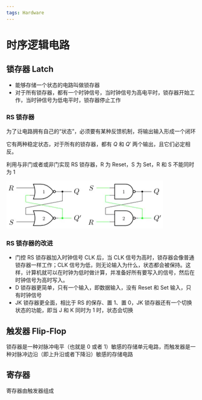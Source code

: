 ```yaml
---
tags: Hardware
---
```


# 时序逻辑电路

## 锁存器 Latch

- 能够存储一个状态的电路叫做锁存器
- 对于所有锁存器，都有一个时钟信号，当时钟信号为高电平时，锁存器开始工作，当时钟信号为低电平时，锁存器停止工作

### RS 锁存器

为了让电路拥有自己的“状态”，必须要有某种反馈机制，将输出输入形成一个闭环

它有两种稳定状态，对于所有的锁存器，都有 $Q$ 和 $Q'$ 两个输出，且它们必定相反。

利用与非门或者或非门实现 RS 锁存器，R 为 Reset，S 为 Set，R 和 S 不能同时为 1

![alt text](../../../../attachments/锁存器.png)

### RS 锁存器的改进

- 门控 RS 锁存器加入时钟信号 CLK 后，当 CLK 信号为高时，锁存器会像普通锁存器一样工作；CLK 信号为低，则无论输入为什么，状态都会被保持。这样，计算机就可以在时钟为低时做计算，并准备好所有要写入的信号，然后在时钟信号为高时写入。
- D 锁存器更简单，只有一个输入，即数据输入，没有 Reset 和 Set 输入，只有时钟信号
- JK 锁存器更全面，相比于 RS 的保存、置 1、置 0，JK 锁存器还有一个切换状态的功能，即当 J 和 K 同时为 1 时，状态会切换

## 触发器 Flip-Flop

锁存器是一种对脉冲电平（也就是 0 或者 1）敏感的存储单元电路，而触发器是一种对脉冲边沿（即上升沿或者下降沿）敏感的存储电路

## 寄存器

寄存器由触发器组成
